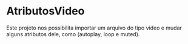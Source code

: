 # AtributosVideo
Este projeto nos possibilita importar um arquivo do tipo vídeo e mudar alguns atributos dele, como (autoplay, loop e muted).
